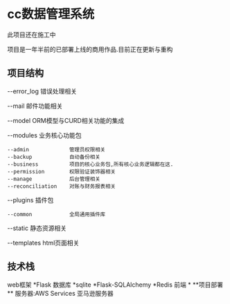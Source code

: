 <h1>cc数据管理系统</h1>
此项目还在施工中

项目是一年半前的已部署上线的商用作品.目前正在更新与重构
<h2>项目结构</h2>

--error_log  错误处理相关

--mail       邮件功能相关

--model      ORM模型与CURD相关功能的集成

--modules    业务核心功能包

    --admin             管理员权限相关
    --backup            自动备份相关
    --business          项目的核心业务包,所有核心业务逻辑都在这.
    --permission        权限验证装饰器相关
    --manage            后台管理相关
    --reconciliation    对账与财务报表相关
--plugins    插件包

    --common            全局通用插件库
--static     静态资源相关

--templates  html页面相关

<h2>技术栈</h2>
web框架
    *Flask
数据库
    *sqlite
    *Flask-SQLAlchemy
    *Redis
前端
    *
**项目部署**
服务器:AWS Services  亚马逊服务器

